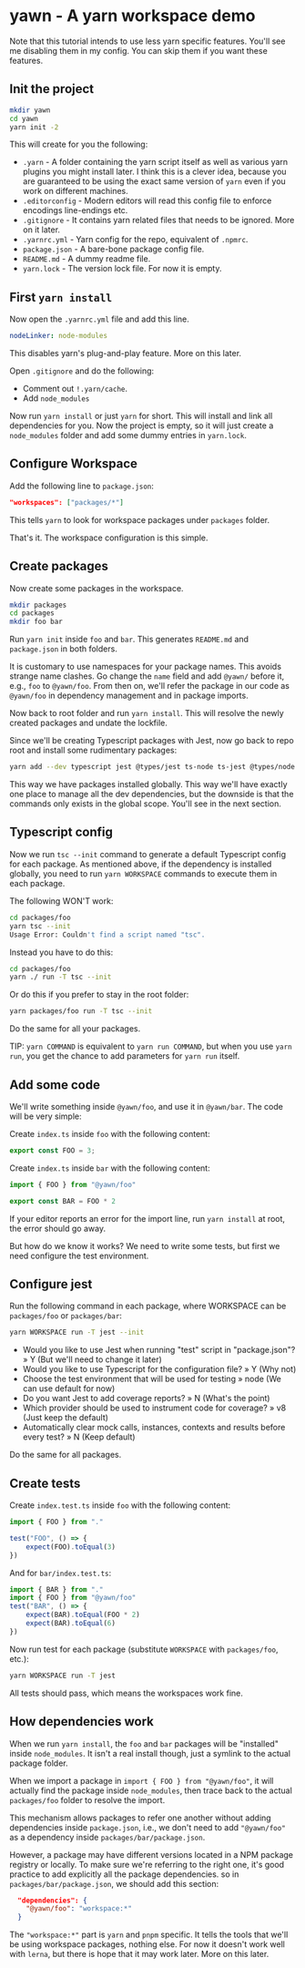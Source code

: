 # yawn - A yarn workspace demo

Note that this tutorial intends to use less yarn specific features. You'll see me disabling them in my config. You can skip them if you want these features.

## Init the project

```sh
mkdir yawn
cd yawn
yarn init -2
```

This will create for you the following:

* `.yarn` - A folder containing the yarn script itself as well as various yarn plugins you might install later. I think this is a clever idea, because you are guaranteed to be using the exact same version of `yarn` even if you work on different machines.
* `.editorconfig` - Modern editors will read this config file to enforce encodings line-endings etc.
* `.gitignore` - It contains yarn related files that needs to be ignored. More on it later.
* `.yarnrc.yml` - Yarn config for the repo, equivalent of `.npmrc`.
* `package.json` - A bare-bone  package config file.
* `README.md` - A dummy readme file.
* `yarn.lock` - The version lock file. For now it is empty.

## First `yarn install`

Now open the `.yarnrc.yml` file and add this line.

```yaml
nodeLinker: node-modules
```

This disables yarn's plug-and-play feature. More on this later.

Open `.gitignore` and do the following:

* Comment out `!.yarn/cache`.
* Add `node_modules`

Now run `yarn install` or just `yarn` for short. This will install and link all dependencies for you. Now the project is empty, so it will just create a `node_modules` folder and add some dummy entries in `yarn.lock`.

## Configure Workspace

Add the following line to `package.json`:

```json
"workspaces": ["packages/*"]
```

This tells `yarn` to look for workspace packages under `packages` folder. 

That's it. The workspace configuration is this simple.

## Create packages

Now create some packages in the workspace.

```sh
mkdir packages
cd packages
mkdir foo bar
```

Run `yarn init` inside `foo` and `bar`. This generates `README.md` and `package.json` in both folders.

It is customary to use namespaces for your package names. This avoids strange name clashes. Go change the `name` field and add `@yawn/` before it, e.g., `foo` to `@yawn/foo`. From then on, we'll refer the package in our code as `@yawn/foo` in dependency management and in package imports.

Now back to root folder and run `yarn install`. This will resolve the newly created packages and undate the lockfile.

Since we'll be creating Typescript packages with Jest, now go back to repo root and install some rudimentary packages:

```sh
yarn add --dev typescript jest @types/jest ts-node ts-jest @types/node
```

This way we have packages installed globally. This way we'll have exactly one place to manage all the dev dependencies, but the downside is that the commands only exists in the global scope. You'll see in the next section.

## Typescript config

Now we run `tsc --init` command to generate a default Typescript config for each package. As mentioned above, if the dependency is installed globally, you need to run `yarn WORKSPACE` commands to execute them in each package.

The following WON'T work:

```sh
cd packages/foo
yarn tsc --init
Usage Error: Couldn't find a script named "tsc".
```

Instead you have to do this:

```sh
cd packages/foo
yarn ./ run -T tsc --init
```

Or do this if you prefer to stay in the root folder:

```sh
yarn packages/foo run -T tsc --init
```

Do the same for all your packages.

TIP: `yarn COMMAND` is equivalent to `yarn run COMMAND`, but when you use `yarn run`, you get the chance to add parameters for `yarn run` itself.

## Add some code

We'll write something inside `@yawn/foo`, and use it in `@yawn/bar`. The code will be very simple:

Create `index.ts` inside `foo` with the following content:

```ts
export const FOO = 3;
```

Create `index.ts` inside `bar` with the following content:

```ts
import { FOO } from "@yawn/foo"

export const BAR = FOO * 2
```

If your editor reports an error for the import line, run `yarn install` at root, the error should go away.

But how do we know it works? We need to write some tests, but first we need configure the test environment.

## Configure jest

Run the following command in each package, where WORKSPACE can be `packages/foo` or `packages/bar`:

```sh
yarn WORKSPACE run -T jest --init
```

* Would you like to use Jest when running "test" script in "package.json"? » Y (But we'll need to change it later)
* Would you like to use Typescript for the configuration file? » Y (Why not)
* Choose the test environment that will be used for testing » node (We can use default for now)
* Do you want Jest to add coverage reports? » N (What's the point)
* Which provider should be used to instrument code for coverage? » v8 (Just keep the default)
* Automatically clear mock calls, instances, contexts and results before every test? » N (Keep default)

Do the same for all packages.

## Create tests

Create `index.test.ts` inside `foo` with the following content:

```ts
import { FOO } from "."

test("FOO", () => {
    expect(FOO).toEqual(3)
})
```

And for `bar/index.test.ts`:

```ts
import { BAR } from "."
import { FOO } from "@yawn/foo"
test("BAR", () => {
    expect(BAR).toEqual(FOO * 2)
    expect(BAR).toEqual(6)
})
```

Now run test for each package (substitute `WORKSPACE` with `packages/foo`, etc.):

```sh
yarn WORKSPACE run -T jest
```

All tests should pass, which means the workspaces work fine.

## How dependencies work

When we run `yarn install`, the `foo` and `bar` packages will be "installed" inside `node_modules`. It isn't a real install though, just a symlink to the actual package folder.

When we import a package in `import { FOO } from "@yawn/foo"`, it will actually find the package inside `node_modules`, then trace back to the actual `packages/foo` folder to resolve the import.

This mechanism allows packages to refer one another without adding dependencies inside `package.json`, i.e., we don't need to add `"@yawn/foo"` as a dependency inside `packages/bar/package.json`.

However, a package may have different versions located in a NPM package registry or locally. To make sure we're referring to the right one, it's good practice to add explicitly all the package dependencies. so in `packages/bar/package.json`, we should add this section:

```json
  "dependencies": {
    "@yawn/foo": "workspace:*"
  }
```

The `"workspace:*"` part is `yarn` and `pnpm` specific. It tells the tools that we'll be using workspace packages, nothing else. For now it doesn't work well with `lerna`, but there is hope that it may work later. More on this later.
